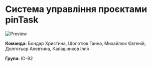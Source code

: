 # Система управління проєктами pinTask
![Preview](https://github.com/sholotyuk/pinTask/blob/master/docs/images/Logo.jpg)

**Команда:** Бондар Христина, Шолотюк Ганна, Михайлюк Євгеній, Долготьор Алевтина, Калашников Ілля

**Група:** ІО-92
